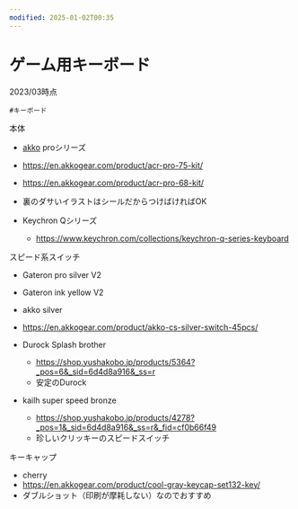 ```yaml
---
modified: 2025-01-02T00:35
---
```

# ゲーム用キーボード

2023/03時点

`#キーボード`

本体

- [akko](https://www.notion.soacr) proシリーズ  
- https://en.akkogear.com/product/acr-pro-75-kit/  
- https://en.akkogear.com/product/acr-pro-68-kit/  
- 裏のダサいイラストはシールだからつけばければOK  

- Keychron Qシリーズ
    - https://www.keychron.com/collections/keychron-q-series-keyboard

スピード系スイッチ

- Gateron pro silver V2  
- Gateron ink yellow V2  
- akko silver  
- https://en.akkogear.com/product/akko-cs-silver-switch-45pcs/  

- Durock Splash brother
    - https://shop.yushakobo.jp/products/5364?_pos=6&_sid=6d4d8a916&_ss=r
    - 安定のDurock
- kailh super speed bronze
    - https://shop.yushakobo.jp/products/4278?_pos=1&_sid=6d4d8a916&_ss=r&_fid=cf0b66f49
    - 珍しいクリッキーのスピードスイッチ

キーキャップ

- cherry  
- https://en.akkogear.com/product/cool-gray-keycap-set132-key/  
- ダブルショット（印刷が摩耗しない）なのでおすすめ